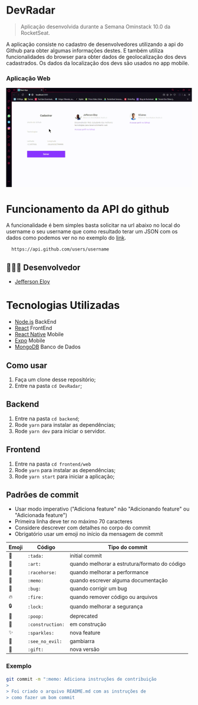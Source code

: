 # DevRadar
> Aplicação desenvolvida durante a Semana Ominstack 10.0 da RocketSeat.

A aplicação consiste no cadastro de desenvolvedores utilizando a api do Github para obter algumas informações destes. E também utiliza funcionalidades do browser para obter dados de geolocalização dos devs cadastrados. Os dados da localização dos devs são usados no app mobile.

### Aplicação Web
![](https://github.com/Jeffer5504/DevRadar/blob/master/DevRadar.gif)
# Funcionamento da API do github

A funcionalidade é bem simples basta solicitar na url abaixo no local do username o seu username que como resultado terar um JSON com os dados como podemos ver no no exemplo do [link](https://api.github.com/users/Jeffer5504).

```
  https://api.github.com/users/username
 ```
 ## 👨🏼‍💻 Desenvolvedor 

- [Jefferson Eloy](https://www.linkedin.com/in/jefferson-eloy-6321a81a8/)

 
# Tecnologias Utilizadas
- [Node.js](https://nodejs.org/en/) BackEnd
- [React](https://reactjs.org) FrontEnd
- [React Native](https://facebook.github.io/react-native/) Mobile
- [Expo](https://expo.io/) Mobile
- [MongoDB](https://www.mongodb.com) Banco de Dados

## Como usar
1. Faça um clone desse repositório;
2. Entre na pasta `cd DevRadar`;

## Backend
1. Entre na pasta `cd backend`;
2. Rode `yarn` para instalar as dependências;
3. Rode `yarn dev` para iniciar o servidor.

## Frontend 
1. Entre na pasta `cd frontend/web`
2. Rode `yarn` para instalar as dependências;
3. Rode `yarn start` para iniciar a aplicação;

## Padrões de commit

- Usar modo imperativo ("Adiciona feature" não "Adicionando feature" ou "Adicionada feature")
- Primeira linha deve ter no máximo 70 caracteres
- Considere descrever com detalhes no corpo do commit
- Obrigatório usar um emoji no início da mensagem de commit

| Emoji          | Código           | Tipo do commit                                |
| -------------- | ---------------- | --------------------------------------------- |
| :tada:         | `:tada:`         | initial commit                                |
| :art:          | `:art:`          | quando melhorar a estrutura/formato do código |
| :racehorse:    | `:racehorse:`    | quando melhorar a performance                 |
| :memo:         | `:memo:`         | quando escrever alguma documentação           |
| :bug:          | `:bug:`          | quando corrigir um bug                        |
| :fire:         | `:fire:`         | quando remover código ou arquivos             |
| :lock:         | `:lock:`         | quando melhorar a segurança                   |
| :poop:         | `:poop:`         | deprecated                                    |
| :construction: | `:construction:` | em construção                                 |
| :sparkles:     | `:sparkles:`     | nova feature                                  |
| :see_no_evil:  | `:see_no_evil:`  | gambiarra                                     |
| :gift:         | `:gift:`         | nova versão                                   |

### Exemplo

```bash
git commit -m ":memo: Adiciona instruções de contribuição
>
> Foi criado o arquivo README.md com as instruções de
> como fazer um bom commit
```
